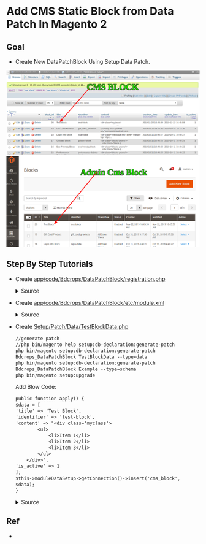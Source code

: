 #  Add CMS Static Block from Data Patch  In Magento 2


## Goal
- Create New DataPatchBlock Using Setup Data Patch.

![](docs/cmsBlocDbData.png)
![](docs/cmsBlocAdminPanel.png)


## Step By Step Tutorials

- Create [app/code/Bdcrops/DataPatchBlock/registration.php](registration.php)

    <details><summary>Source</summary>

      ```
      <?php
          \Magento\Framework\Component\ComponentRegistrar::register(
              \Magento\Framework\Component\ComponentRegistrar::MODULE,
              'Bdcrops_DataPatchBlock',
              __DIR__
          );
      ```
    </details>


- Create [app/code/Bdcrops/DataPatchBlock/etc/module.xml](etc/module.xml)

  <details><summary>Source</summary>

      ```
      <?xml version="1.0"?>
      <config xmlns:xsi="http://www.w3.org/2001/XMLSchema-instance" xsi:noNamespaceSchemaLocation="urn:magento:framework:Module/etc/module.xsd">
      <module name="Bdcrops_DataPatchBlock" setup_version="1.0.0"/>
      </config>

      ```
  </details>

- Create [Setup/Patch/Data/TestBlockData.php](Setup/Patch/Data/TestBlockData.php)

    ```
    //generate patch
    //php bin/magento help setup:db-declaration:generate-patch
    php bin/magento setup:db-declaration:generate-patch Bdcrops_DataPatchBlock TestBlockData --type=data
    php bin/magento setup:db-declaration:generate-patch Bdcrops_DataPatchBlock Example --type=schema
    php bin/magento setup:upgrade

    ```
    Add Blow Code:

    ```
    public function apply() {
    $data = [
    'title' => 'Test Block',
    'identifier' => 'test-block',
    'content' => "<div class='myclass'>
            <ul>
                <li>Item 1</li>
                <li>Item 2</li>
                <li>Item 3</li>
            </ul>
        </div>",
    'is_active' => 1
    ];
    $this->moduleDataSetup->getConnection()->insert('cms_block', $data);
    }
    ```

  <details><summary>Source</summary>

      ```
      <?php
      /**
       * Copyright © Magento, Inc. All rights reserved.
       * See COPYING.txt for license details.
       */

      namespace Bdcrops\DataPatchBlock\Setup\Patch\Data;

      use Magento\Framework\Setup\Patch\DataPatchInterface;
      use Magento\Framework\Setup\Patch\SchemaPatchInterface;
      use Magento\Framework\Setup\Patch\PatchRevertableInterface;
      use Magento\Framework\Setup\ModuleDataSetupInterface;

      /**
      * Patch is mechanism, that allows to do atomic upgrade data changes
      */
      class TestBlockData implements   DataPatchInterface {
          /**
           * @var ModuleDataSetupInterface $moduleDataSetup
           */
          private $moduleDataSetup;

          /**
           * @param ModuleDataSetupInterface $moduleDataSetup
           */
          public function __construct(ModuleDataSetupInterface $moduleDataSetup)
          {
              $this->moduleDataSetup = $moduleDataSetup;
          }

          /**
           * Do Upgrade
           *
           * @return void
           */
          public function apply() {
            $data = [
                      'title' => 'Test Block',
                      'identifier' => 'test-block',
                      'content' => "<div class='myclass'>
                                      <ul>
                                          <li>Item 1</li>
                                          <li>Item 2</li>
                                          <li>Item 3</li>
                                      </ul>
                                  </div>",
                      'is_active' => 1
                  ];
            $this->moduleDataSetup->getConnection()->insert('cms_block', $data);
          }

          /**
           * {@inheritdoc}
           */
          public function getAliases()
          {
              return [];
          }

          /**
           * {@inheritdoc}
           */
          public static function getDependencies()
          {
              return [

              ];
          }
      }

      ```
  </details>

## Ref
- [](https://blog.chapagain.com.np/magento-2-add-update-cms-static-block-via-install-upgrade-script-programmatically/)
